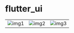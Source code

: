 # flutter_ui

|  |  |  |
| :----: | :---:| :---:|
|![img1](https://github.com/DingMouRen/flutter_ui/blob/master/assets/screenShot/page2.gif) | ![img2](https://github.com/DingMouRen/flutter_ui/blob/master/assets/screenShot/page2.gif)| ![img3](https://github.com/DingMouRen/flutter_ui/blob/master/assets/screenShot/page2.gif)|
